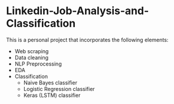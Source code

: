# Linkedin-Job-Analysis-and-Classification

This is a personal project that incorporates the following elements:
- Web scraping
- Data cleaning
- NLP Preprocessing
- EDA
- Classification
    - Naive Bayes classifier
    - Logistic Regression classifier
    - Keras (LSTM) classifier

